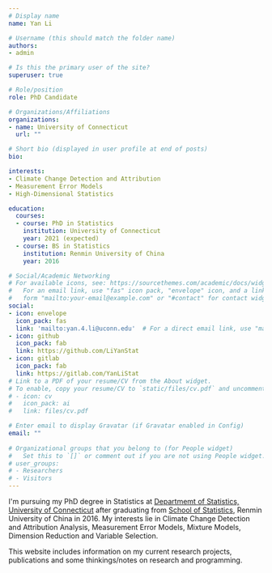 ```yaml
---
# Display name
name: Yan Li

# Username (this should match the folder name)
authors:
- admin

# Is this the primary user of the site?
superuser: true

# Role/position
role: PhD Candidate

# Organizations/Affiliations
organizations:
- name: University of Connecticut
  url: ""

# Short bio (displayed in user profile at end of posts)
bio: 

interests:
- Climate Change Detection and Attribution
- Measurement Error Models
- High-Dimensional Statistics

education:
  courses:
  - course: PhD in Statistics
    institution: University of Connecticut
    year: 2021 (expected)
  - course: BS in Statistics
    institution: Renmin University of China
    year: 2016

# Social/Academic Networking
# For available icons, see: https://sourcethemes.com/academic/docs/widgets/#icons
#   For an email link, use "fas" icon pack, "envelope" icon, and a link in the
#   form "mailto:your-email@example.com" or "#contact" for contact widget.
social:
- icon: envelope
  icon_pack: fas
  link: 'mailto:yan.4.li@uconn.edu'  # For a direct email link, use "mailto:test@example.org".
- icon: github
  icon_pack: fab
  link: https://github.com/LiYanStat
- icon: gitlab
  icon_pack: fab
  link: https://gitlab.com/YanLiStat
# Link to a PDF of your resume/CV from the About widget.
# To enable, copy your resume/CV to `static/files/cv.pdf` and uncomment the lines below.
# - icon: cv
#   icon_pack: ai
#   link: files/cv.pdf

# Enter email to display Gravatar (if Gravatar enabled in Config)
email: ""
  
# Organizational groups that you belong to (for People widget)
#   Set this to `[]` or comment out if you are not using People widget.
# user_groups:
# - Researchers
# - Visitors
---
```


I'm pursuing my PhD degree in Statistics at <a
href="http://stat.uconn.edu/" target="_blank" rel="noopener">
Departmemt of Statistics, University of Connecticut</a> after
graduating from <a href="http://stat.ruc.edu.cn" target="_blank"
rel="noopener">School of Statistics</a>, Renmin University of China in
2016. My interests lie in Climate Change Detection and Attribution
Analysis, Measurement Error Models, Mixture Models, Dimension
Reduction and Variable Selection.

This website includes information on my current research projects,
publications and some thinkings/notes on research and programming.

